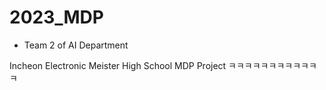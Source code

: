 # 2023_MDP
- Team 2 of AI Department 
  
Incheon Electronic Meister High School MDP Project
ㅋㅋㅋㅋㅋㅋㅋㅋㅋㅋㅋㅋ

